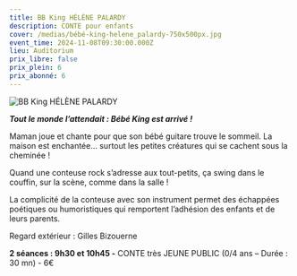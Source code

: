```yaml
---
title: BB King HÉLÈNE PALARDY
description: CONTE pour enfants
cover: /medias/bébé-king-helene_palardy-750x500px.jpg
event_time: 2024-11-08T09:30:00.000Z
lieu: Auditorium
prix_libre: false
prix_plein: 6
prix_abonné: 6
---
```

![BB King HÉLÈNE PALARDY](/medias/bébé-king-helene_palardy-750x500px.jpg "BB King HÉLÈNE PALARDY")

***Tout le monde l’attendait : Bébé King est arrivé !***

Maman joue et chante pour que son bébé guitare trouve le sommeil. La maison est  enchantée... surtout les petites créatures qui se cachent sous la cheminée !

Quand une conteuse rock s’adresse aux tout-petits, ça swing dans le couffin, sur la scène, comme dans la salle !

La complicité de la conteuse avec son instrument permet des échappées poétiques ou humoristiques qui remportent l’adhésion des enfants et de leurs parents.

Regard extérieur : Gilles Bizouerne

**2 séances : 9h30 et 10h45 -** CONTE très JEUNE PUBLIC  (0/4 ans – Durée : 30 mn) -  6€